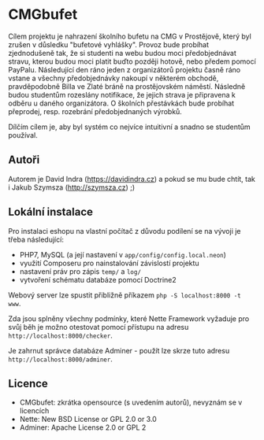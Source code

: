 CMGbufet
========

Cílem projektu je nahrazení školního bufetu na CMG v Prostějově, který byl zrušen v důsledku "bufetové vyhlášky". Provoz bude probíhat zjednodušeně tak, že si studenti na webu budou moci předobjednávat stravu, kterou budou moci platit buďto později hotově, nebo předem pomocí PayPalu. Následující den ráno jeden z organizátorů projektu časně ráno vstane a všechny předobjednávky nakoupí v některém obchodě, pravděpodobně Billa ve Zlaté bráně na prostějovském náměstí. Následně budou studentům rozeslány notifikace, že jejich strava je připravena k odběru u daného organizátora. O školních přestávkách bude probíhat přeprodej, resp. rozebrání předobjednaných výrobků.

Dílčím cílem je, aby byl systém co nejvíce intuitivní a snadno se studentům používal.

Autoři
------

Autorem je David Indra (https://davidindra.cz) a pokud se mu bude chtít, tak i Jakub Szymsza (http://szymsza.cz) ;)

Lokální instalace
-----------------

Pro instalaci eshopu na vlastní počítač z důvodu podílení se na vývoji je třeba následující:

- PHP7, MySQL (a její nastavení v `app/config/config.local.neon`)
- využití Composeru pro nainstalování závislostí projektu
- nastavení práv pro zápis `temp/` a `log/`
- vytvoření schématu databáze pomocí Doctrine2

Webový server lze spustit přibližně příkazem `php -S localhost:8000 -t www`.

Zda jsou splněny všechny podmínky, které Nette Framework vyžaduje pro svůj běh je možno otestovat pomocí přístupu na adresu `http://localhost:8000/checker`.

Je zahrnut správce databáze Adminer - použít lze skrze tuto adresu `http://localhost:8000/adminer`.

Licence
-------
- CMGbufet: zkrátka opensource (s uvedením autorů), nevyznám se v licencích
- Nette: New BSD License or GPL 2.0 or 3.0
- Adminer: Apache License 2.0 or GPL 2
